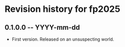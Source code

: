 # Revision history for fp2025

## 0.1.0.0 -- YYYY-mm-dd

* First version. Released on an unsuspecting world.
